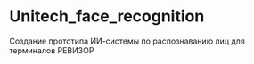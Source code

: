 # Unitech_face_recognition
Создание прототипа ИИ-системы по распознаванию лиц для терминалов РЕВИЗОР
